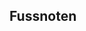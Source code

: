 Fussnoten
---------


<!-- Kapitel 2 -->

[^k2f1]: Unleserlich
[^k2f2]: Jes. 48,16
[^k2f3]: Beweiss des 2v. Gesez.
[^k2f4]: Was der Glaube sei.
[^k2f5]: Wort im Ordinaltext schwer zu lesen.
[^k2f6]: Im Original schwehr zu lesen. Vielleicht "Objectum fidei Deus loquens".
[^k2f7]: Wort im Original unklar.
[^k2f8]: Unleserliches Zeichen
[^k2f9]: Müsste übersetzt werden.
[^k2f10]: Anmerkung des Herausgebers: Der Ausdruck Sozinianismus (Socianismus, Sozianismus) bezeichnet eine antitrinitarische Bewegung. Siehe [Wikipedia "Sozinianismus"](https://de.wikipedia.org/wiki/Sozinianismus)
[^k2f11]: Unleserliches Zeichen
[^k2f12]: Im Original wird das Frühneuhochdeutsche Wort "***Dannenhero***" verwendet.
[^k2f13]: Gnosticorum=Gnostiker

<!-- Kapitel 3 -->

[^k3f1]: Concil. Laod. Can. 58. in Cod. Ec. 163. das Concil. zu Laodicza ward gehalten im Jahr 364. und schloß von seiner Kirchen-Regul aus das Buch der Weisheit, Judith, Tobia, die Bücher der Maccabäer, welche alle in dem Anno 399. zu Cathago gehaltenen Concilio angenommen wurden.

<!-- Kapitel 4 -->

[^k4f1]: Die Griechischen Zeichen sind nicht lesbar in Scann.
[^k4f2]: Die Griechischen Zeichen sind nicht lesbar in Scann.
[^k4f3]: Die Griechischen Zeichen sind nicht lesbar in Scann.
[^k4f4]: Die Griechischen Zeichen sind nicht lesbar in Scann.

<!-- Kapitel 5 -->

[^k5f1]: Ezech. 18,32. und 33,11

<!-- Kapitel 6 -->

[^k6f1]: 1. Cor. 12,7
[^k6f2]: Calvin. in Cap. 3. Gen. Ld. 1. Inft. c. 18.S. 1. ld. lib. de Prxd. Ldem. lib. de. Provid. Ld. Inft. c. 23. S. i.